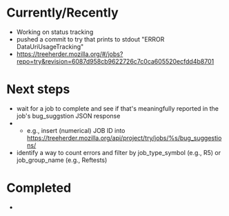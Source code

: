 # Currently/Recently
- Working on status tracking
- pushed a commit to try that prints to stdout "ERROR DataUriUsageTracking"
- https://treeherder.mozilla.org/#/jobs?repo=try&revision=6087d958cb9622726c7c0ca605520ecfdd4b8701

# Next steps
- wait for a job to complete and see if that's meaningfully reported in the job's bug_suggstion JSON response
- -  e.g., insert (numerical) JOB ID into https://treeherder.mozilla.org/api/project/try/jobs/%s/bug_suggestions/
- identify a way to count errors and filter by job_type_symbol (e.g., R5) or job_group_name (e.g., Reftests)


# Completed
- 
